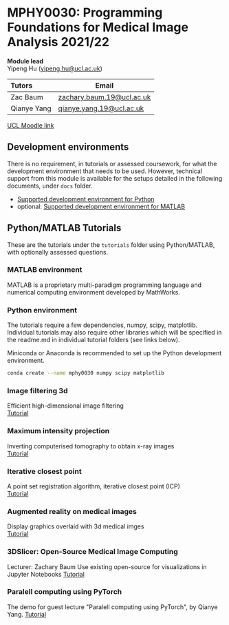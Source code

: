 # MPHY0030: Programming Foundations for Medical Image Analysis 2021/22 

**Module lead**  
Yipeng Hu (yipeng.hu@ucl.ac.uk)  

|**Tutors**         | Email                     |
|:------------------|---------------------------|
|Zac Baum	        |zachary.baum.19@ucl.ac.uk  |
|Qianye Yang	    |qianye.yang.19@ucl.ac.uk   |

[UCL Moodle link][moodle_link]  

[moodle_link]: https://moodle.ucl.ac.uk/course/info.php?id=6306

## Development environments 
There is no requirement, in tutorials or assessed coursework, for what the development environment that needs to be used. However, technical support from this module is available for the setups detailed in the following documents, under `docs` folder.
- [Supported development environment for Python](./docs/dev_env_python.md)
- optional: [Supported development environment for MATLAB](./docs/dev_env_matlab.md)


## Python/MATLAB Tutorials

These are the tutorials under the `tutorials` folder using Python/MATLAB, with optionally assessed questions.

### MATLAB environment
MATLAB is a proprietary multi-paradigm programming language and numerical computing environment developed by MathWorks.

### Python environment
The tutorials require a few dependencies, numpy, scipy, matplotlib. Individual tutorials may also require other libraries which will be specified in the readme.md in individual tutorial folders (see links below).

Miniconda or Anaconda is recommended to set up the Python development environment.
```bash
conda create --name mphy0030 numpy scipy matplotlib 
```

### Image filtering 3d
Efficient high-dimensional image filtering  
[Tutorial][image_filtering_3d]

[image_filtering_3d]: ./tutorials/image_filtering_3d/readme.md

### Maximum intensity projection 
Inverting computerised tomography to obtain x-ray images  
[Tutorial][maximum_intensity_projection]

[maximum_intensity_projection]: ./tutorials/maximum_intensity_projection/readme.md

### Iterative closest point 
A point set registration algorithm, iterative closest point (ICP)  
[Tutorial][iterative_closest_point]

[iterative_closest_point]: ./tutorials/iterative_closest_point/readme.md

### Augmented reality on medical images
Display graphics overlaid with 3d medical imges  
[Tutorial][augmented_reality]

[augmented_reality]: ./tutorials/augmented_reality/readme.md

### 3DSlicer: Open-Source Medical Image Computing
Lecturer: Zachary Baum
Use existing open-source for visualizations in Jupyter Notebooks
[Tutorial][3d_slicer_jupyter]

[3d_slicer_jupyter]: ./tutorials/3d_slicer_jupyter/readme.md


### Paralell computing using PyTorch
The demo for guest lecture "Paralell computing using PyTorch", by Qianye Yang.
[Tutorial][pytorch_paralell_computing]

[pytorch_paralell_computing]: ./tutorials/pytorch_paralell_computing/readme.md

